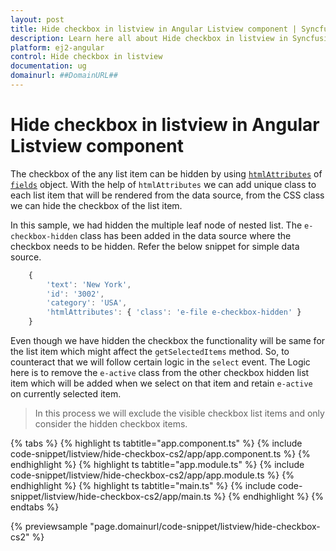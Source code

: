 ```yaml
---
layout: post
title: Hide checkbox in listview in Angular Listview component | Syncfusion
description: Learn here all about Hide checkbox in listview in Syncfusion Angular Listview component of Syncfusion Essential JS 2 and more.
platform: ej2-angular
control: Hide checkbox in listview 
documentation: ug
domainurl: ##DomainURL##
---
```


# Hide checkbox in listview in Angular Listview component

The checkbox of the any list item can be hidden by using [`htmlAttributes`](https://ej2.syncfusion.com/angular/documentation/api/list-view#htmlattributes) of [`fields`](https://ej2.syncfusion.com/angular/documentation/api/list-view#fields) object. With
the help of `htmlAttributes` we can add unique class to each list item that will be rendered from the data source, from the CSS class we can hide the checkbox of the list item.

In this sample, we had hidden the multiple leaf node of nested list. The `e-checkbox-hidden` class has been added in the data source where the checkbox needs to be hidden. Refer the below snippet for simple data source.

```typescript
    {
        'text': 'New York',
        'id': '3002',
        'category': 'USA',
        'htmlAttributes': { 'class': 'e-file e-checkbox-hidden' }
    }
```

Even though we have hidden the checkbox the functionality will be same for the list item which might affect the `getSelectedItems` method. So, to counteract that we will follow certain logic in the `select` event. The Logic here is to remove the `e-active` class from the other checkbox hidden list item which will be added when we select on that item and retain `e-active` on currently selected item.

> In this process we will exclude the visible checkbox list items and only consider the hidden checkbox items.

{% tabs %}
{% highlight ts tabtitle="app.component.ts" %}
{% include code-snippet/listview/hide-checkbox-cs2/app/app.component.ts %}
{% endhighlight %}
{% highlight ts tabtitle="app.module.ts" %}
{% include code-snippet/listview/hide-checkbox-cs2/app/app.module.ts %}
{% endhighlight %}
{% highlight ts tabtitle="main.ts" %}
{% include code-snippet/listview/hide-checkbox-cs2/app/main.ts %}
{% endhighlight %}
{% endtabs %}
  
{% previewsample "page.domainurl/code-snippet/listview/hide-checkbox-cs2" %}
